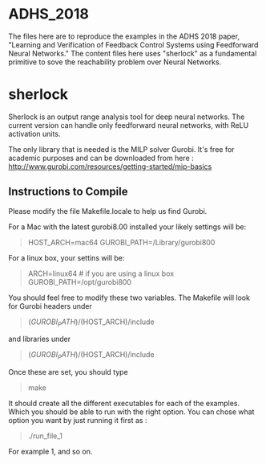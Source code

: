 # ADHS_2018 

The files here are to reproduce the examples in the ADHS 2018 paper, "Learning and Verification of Feedback Control
Systems using Feedforward Neural Networks."
The content files here uses "sherlock" as a fundamental primitive to sove the reachability problem over Neural Networks.

# sherlock

Sherlock is an output range analysis tool for deep neural networks.
The current version can handle only feedforward neural networks, with
ReLU activation units.

The only library that is needed is the MILP solver Gurobi. It's free
for academic purposes and can be downloaded from here :
http://www.gurobi.com/resources/getting-started/mip-basics


## Instructions to Compile

Please modify the file Makefile.locale to help us find Gurobi.

For a Mac with the latest gurobi8.00 installed your likely settings
will be:

> HOST_ARCH=mac64
> GUROBI_PATH=/Library/gurobi800

For a linux box, your settins will be:

> ARCH=linux64 # if you are using a linux box
> GUROBI_PATH=/opt/gurobi800

You should feel free to modify these two variables. The Makefile will look for Gurobi headers under

> $(GUROBI_PATH)/$(HOST_ARCH)/include

and libraries under

> $(GUROBI_PATH)/$(HOST_ARCH)/include


Once these are set, you should type 
 > make
 
 It should create all the different executables for each of the examples. Which you should be able to run with the right option.
You can chose what option you want by just running it first as : 

> ./run_file_1

For example 1, and so on.
